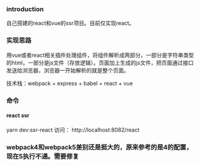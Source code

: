 ### introduction
自己搭建的react和vue的ssr项目。目前仅实现react。

### 实现思路
用vue或者react相关插件处理组件，将组件解析成两部分，一部分是字符串类型的html，一部分是js文件（存放逻辑）。页面加上生成的js文件，把页面通过接口发送给浏览器，浏览器一开始解析的就是整个页面。

技术栈：webpack + express + babel + react + vue

### 命令
#### react ssr
yarn dev:ssr-react
访问： http://localhost:8082/react

### webpack4和webpack5差别还是挺大的，原来参考的是4的配置，现在5执行不通。需要修复

